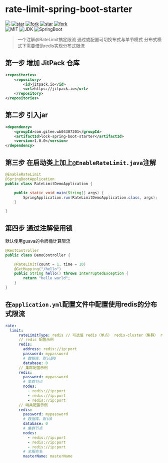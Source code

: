 # rate-limit-spring-boot-starter

[![](https://jitpack.io/v/com.gitee.wb04307201/lock-spring-boot-starter.svg)](https://jitpack.io/#com.gitee.wb04307201/rate-limit-spring-boot-starter)
[![star](https://gitee.com/wb04307201/rate-limit-spring-boot-starter/badge/star.svg?theme=dark)](https://gitee.com/wb04307201/rate-limit-spring-boot-starter)
[![fork](https://gitee.com/wb04307201/rate-limit-spring-boot-starter/badge/fork.svg?theme=dark)](https://gitee.com/wb04307201/rate-limit-spring-boot-starter)
[![star](https://img.shields.io/github/stars/wb04307201/rate-limit-spring-boot-starter)](https://github.com/wb04307201/rate-limit-spring-boot-starter)
[![fork](https://img.shields.io/github/forks/wb04307201/rate-limit-spring-boot-starter)](https://github.com/wb04307201/rate-limit-spring-boot-starter)  
![MIT](https://img.shields.io/badge/License-Apache2.0-blue.svg) ![JDK](https://img.shields.io/badge/JDK-17+-green.svg) ![SpringBoot](https://img.shields.io/badge/Srping%20Boot-3+-green.svg)

> 一个注解@RateLimit搞定限流
> 通过或配置可切换布式与单节模式
> 分布式模式下需要借助redis实现分布式限流

## 第一步 增加 JitPack 仓库
```xml
<repositories>
    <repository>
        <id>jitpack.io</id>
        <url>https://jitpack.io</url>
    </repository>
</repositories>
```

## 第二步 引入jar
```xml
<dependency>
    <groupId>com.gitee.wb04307201</groupId>
    <artifactId>lock-spring-boot-starter</artifactId>
    <version>1.0.0</version>
</dependency>
```

## 第三步 在启动类上加上`@EnableRateLimit.java`注解
```java
@EnableRateLimit
@SpringBootApplication
public class RateLimitDemoApplication {

    public static void main(String[] args) {
        SpringApplication.run(RateLimitDemoApplication.class, args);
    }

}
```

## 第四步 通过注解使用锁
默认使用guava的令牌桶计算限流
```java
@RestController
public class DemoController {

    @RateLimit(count = 1, time = 10)
    @GetMapping("/hello")
    public String hello() throws InterruptedException {
        return "hello world";
    }
}
```



## 在`application.yml`配置文件中配置使用redis的分布式限流
```yaml
rate:
  limit:
      rateLimitType: redis // 可选值 redis（单点） redis-cluster（集群） redis-sentinel（哨兵）
      // redis 配置示例
      redis:
        address: redis://ip:port
        password: mypassword
        # 数据库，默认是0
        database: 0
      // 集群配置示例
      redis:
        password: mypassword
        # 集群节点
        nodes:
          - redis://ip:port
          - redis://ip:port
          - redis://ip:port
      // 哨兵配置示例
      redis:
        password: mypassword
        # 数据库，默认0
        database: 0
        # 集群节点
        nodes:
          - redis://ip:port
          - redis://ip:port
          - redis://ip:port
        # 主服务名
        masterName: masterName
    
```

